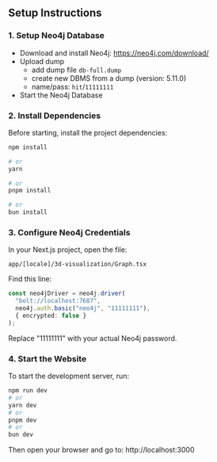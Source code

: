 ## Setup Instructions

### 1. Setup Neo4j Database

- Download and install Neo4j: https://neo4j.com/download/
- Upload dump
  - add dump file `db-full.dump`
  - create new DBMS from a dump (version: 5.11.0)
  - name/pass: `hit`/`11111111`
- Start the Neo4j Database

### 2. Install Dependencies

Before starting, install the project dependencies:

```bash
npm install

# or
yarn

# or
pnpm install

# or
bun install
```

### 3. Configure Neo4j Credentials

In your Next.js project, open the file:

`app/[locale]/3d-visualization/Graph.tsx`

Find this line:

```ts
const neo4jDriver = neo4j.driver(
  "bolt://localhost:7687",
  neo4j.auth.basic("neo4j", "11111111"),
  { encrypted: false }
);
```

Replace "11111111" with your actual Neo4j password.

### 4. Start the Website

To start the development server, run:

```bash
npm run dev
# or
yarn dev
# or
pnpm dev
# or
bun dev

```

Then open your browser and go to: http://localhost:3000
